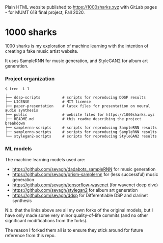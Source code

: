 Plain HTML website published to https://1000sharks.xyz with GitLab pages - for MUMT 618 final project, Fall 2020.

# 1000 sharks

1000 sharks is my exploration of machine learning with the intention of creating a fake music artist website.

It uses SampleRNN for music generation, and StyleGAN2 for album art generation.

### Project organization

```
$ tree -L 1
.
├── ddsp-scripts          # scripts for reproducing DDSP results
├── LICENSE               # MIT license
├── paper-presentation    # latex files for presentation on neural audio synthesis
├── public                # website files for https://1000sharks.xyz
├── README.md             # this readme describing the project breakdown
├── samplernn-scripts     # scripts for reproducing SampleRNN results
├── samplernn-scripts     # scripts for reproducing SampleRNN results
└── stylegan2-scripts     # scripts for reproducing StyleGAN2 results
```

### ML models

The machine learning models used are:
* https://github.com/sevagh/dadabots_sampleRNN for music generation
* https://github.com/sevagh/prism-samplernn for (less successful) music generation
* https://github.com/sevagh/tensorflow-wavenet (for wavenet deep dive)
* https://github.com/sevagh/stylegan2 for album art generation
* https://github.com/sevagh/ddsp for Differentiable DSP and clarinet synthesis

N.b. that the links above are all my own forks of the original models, but I have only made some very minor quality-of-life commits (and no other significant modifications from the forks).

The reason I forked them all is to ensure they stick around for future reference from this repo.
